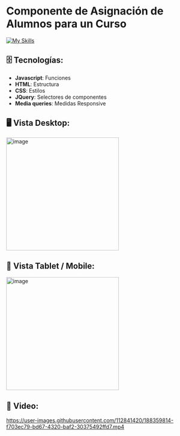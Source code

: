 # Componente de Asignación de Alumnos para un Curso

[![My Skills](https://skills.thijs.gg/icons?i=js,html,css)](https://skills.thijs.gg)

## 🗄️ Tecnologías:
- **Javascript**: Funciones
- **HTML**: Estructura
- **CSS**: Estilos
- **JQuery**: Selectores de componentes
- **Media queries**: Medidas Responsive

## 🖥️ Vista Desktop:
<img width="300" alt="image" src="https://user-images.githubusercontent.com/112841420/188359066-d9282c4f-c376-4b83-ac47-153f452926b9.png">

## 📱 Vista Tablet / Mobile:
<img width="300" alt="image" src="https://user-images.githubusercontent.com/112841420/188359441-250bfe06-c4cb-4132-b51b-056a9bd71d81.png">

## 🎥 Video:
https://user-images.githubusercontent.com/112841420/188359814-f703ec79-bd67-4320-baf2-30375492ffd7.mp4

